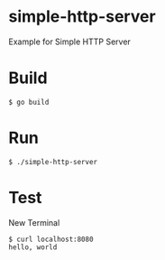 # simple-http-server
Example for Simple HTTP Server

# Build
```
$ go build
```
# Run
```
$ ./simple-http-server
```
# Test
New Terminal
```
$ curl localhost:8080
hello, world
```
